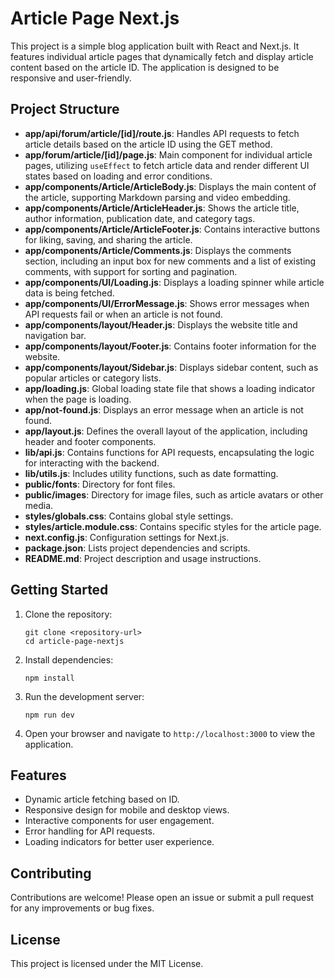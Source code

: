 # Article Page Next.js

This project is a simple blog application built with React and Next.js. It features individual article pages that dynamically fetch and display article content based on the article ID. The application is designed to be responsive and user-friendly.

## Project Structure

- **app/api/forum/article/[id]/route.js**: Handles API requests to fetch article details based on the article ID using the GET method.
- **app/forum/article/[id]/page.js**: Main component for individual article pages, utilizing `useEffect` to fetch article data and render different UI states based on loading and error conditions.
- **app/components/Article/ArticleBody.js**: Displays the main content of the article, supporting Markdown parsing and video embedding.
- **app/components/Article/ArticleHeader.js**: Shows the article title, author information, publication date, and category tags.
- **app/components/Article/ArticleFooter.js**: Contains interactive buttons for liking, saving, and sharing the article.
- **app/components/Article/Comments.js**: Displays the comments section, including an input box for new comments and a list of existing comments, with support for sorting and pagination.
- **app/components/UI/Loading.js**: Displays a loading spinner while article data is being fetched.
- **app/components/UI/ErrorMessage.js**: Shows error messages when API requests fail or when an article is not found.
- **app/components/layout/Header.js**: Displays the website title and navigation bar.
- **app/components/layout/Footer.js**: Contains footer information for the website.
- **app/components/layout/Sidebar.js**: Displays sidebar content, such as popular articles or category lists.
- **app/loading.js**: Global loading state file that shows a loading indicator when the page is loading.
- **app/not-found.js**: Displays an error message when an article is not found.
- **app/layout.js**: Defines the overall layout of the application, including header and footer components.
- **lib/api.js**: Contains functions for API requests, encapsulating the logic for interacting with the backend.
- **lib/utils.js**: Includes utility functions, such as date formatting.
- **public/fonts**: Directory for font files.
- **public/images**: Directory for image files, such as article avatars or other media.
- **styles/globals.css**: Contains global style settings.
- **styles/article.module.css**: Contains specific styles for the article page.
- **next.config.js**: Configuration settings for Next.js.
- **package.json**: Lists project dependencies and scripts.
- **README.md**: Project description and usage instructions.

## Getting Started

1. Clone the repository:
   ```
   git clone <repository-url>
   cd article-page-nextjs
   ```

2. Install dependencies:
   ```
   npm install
   ```

3. Run the development server:
   ```
   npm run dev
   ```

4. Open your browser and navigate to `http://localhost:3000` to view the application.

## Features

- Dynamic article fetching based on ID.
- Responsive design for mobile and desktop views.
- Interactive components for user engagement.
- Error handling for API requests.
- Loading indicators for better user experience.

## Contributing

Contributions are welcome! Please open an issue or submit a pull request for any improvements or bug fixes.

## License

This project is licensed under the MIT License.